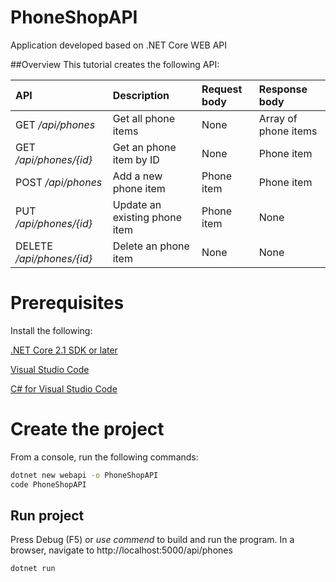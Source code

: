 # PhoneShopAPI

Application developed based on .NET Core WEB API

##Overview
This tutorial creates the following API:

|API	                   |   Description	                |   Request body    |   Response body       |
|:-------------------------|:-------------------------------|:------------------|:----------------------|
|GET _/api/phones_	       |Get all phone items	            |   None	        |   Array of phone items|
|GET _/api/phones/{id}_	   |Get an phone item by ID	        |   None	        |   Phone item          |
|POST _/api/phones_	       |Add a new phone item	        |   Phone item	    |   Phone item          |
|PUT _/api/phones/{id}_	   |Update an existing phone item   |  	Phone item	    |   None                |
|DELETE _/api/phones/{id}_ |Delete an phone item    	    |   None	        |   None                |

# Prerequisites
Install the following:

[.NET Core 2.1 SDK or later](https://www.microsoft.com/net/download/all)

[Visual Studio Code](https://code.visualstudio.com/download) 

[C# for Visual Studio Code](https://marketplace.visualstudio.com/items?itemName=ms-vscode.csharp)


# Create the project

From a console, run the following commands:

```bash
dotnet new webapi -o PhoneShopAPI
code PhoneShopAPI
```

## Run project
Press Debug (F5) or _use commend_ to build and run the program. In a browser, navigate to http://localhost:5000/api/phones
```bash
dotnet run
```